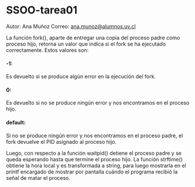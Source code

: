 # SSOO-tarea01
Autor: Ana Muñoz
Correo: ana.munoz@alumnos.uv.cl

La función fork(), aparte de entregar una copia del proceso padre como
proceso hijo, retorna un valor que indica si el fork se ha ejecutado correctamente.
Estos valores son:
#### -1:
Es devuelto si se produce algún error en la ejecución del fork.
#### 0:
Es devuelto si no se produce ningún error y nos encontramos en el proceso hijo.
#### default:
Si no se produce ningún error y nos encontramos en el proceso padre, el fork devuelve el PID asignado al proceso hijo.

Luego, con respecto a la función waitpid() detiene el proceso padre y se queda esperando hasta que termine el proceso hijo.
La función strftime() obtiene la hora local y es transformada a string, para luego mostrarla en el printf encargado de mostrar por pantalla cuándo el programa recibió la señal de matar el proceso.

